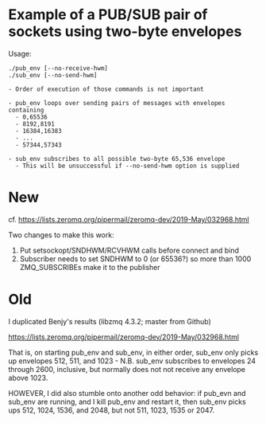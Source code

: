 # Example of a PUB/SUB pair of sockets using two-byte envelopes

Usage:

    ./pub_env [--no-receive-hwm]
    ./sub_env [--no-send-hwm]

    - Order of execution of those commands is not important

    - pub_env loops over sending pairs of messages with envelopes containing
      - 0,65536
      - 8192,8191
      - 16384,16383
      - ...
      - 57344,57343

    - sub_env subscribes to all possible two-byte 65,536 envelope
      - This will be unsuccessful if --no-send-hwm option is supplied

# New

cf. https://lists.zeromq.org/pipermail/zeromq-dev/2019-May/032968.html

Two changes to make this work:

1. Put setsockopt/SNDHWM/RCVHWM calls before connect and bind
2. Subscriber needs to set SNDHWM to 0 (or 65536?) so more than 1000 ZMQ_SUBSCRIBEs make it to the publisher


# Old

I duplicated Benjy's results (libzmq 4.3.2; master from Github)

  https://lists.zeromq.org/pipermail/zeromq-dev/2019-May/032968.html

That is, on starting pub_env and sub_env, in either order, sub_env only picks up envelopes 512, 511, and 1023 - N.B. sub_env subscribes to envelopes 24 through 2600, inclusive, but normally does not not receive any envelope above 1023.

HOWEVER, I did also stumble onto another odd behavior:  if pub_evn and sub_env are running, and I kill pub_env and restart it, then sub_env picks ups 512, 1024, 1536, and 2048, but not 511, 1023, 1535 or 2047.
